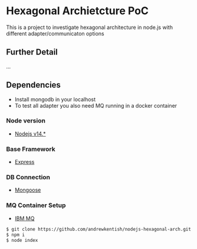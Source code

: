 # Hexagonal Archietcture PoC
This is a project to investigate hexagonal architecture in node.js with different adapter/communicaton options

## Further Detail
...

## Dependencies
- Install mongodb in your localhost
- To test all adapter you also need MQ running in a docker container

### Node version
- [Nodejs v14.*](https://nodejs.org/en/)

### Base Framework
- [Express](https://expressjs.com/)

### DB Connection
- [Mongoose](https://mongoosejs.com/)

### MQ Container Setup
- [IBM MQ](https://developer.ibm.com/tutorials/mq-connect-app-queue-manager-containers/)

```sh
$ git clone https://github.com/andrewkentish/nodejs-hexagonal-arch.git
$ npm i
$ node index
```
